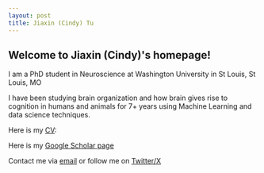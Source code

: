 ```yaml
---
layout: post
title: Jiaxin (Cindy) Tu
---
```


## Welcome to Jiaxin (Cindy)'s homepage!

I am a PhD student in Neuroscience at Washington University in St Louis, St Louis, MO

I have been studying brain organization and how brain gives rise to cognition in humans and animals for 7+ years using Machine Learning and data science techniques.

Here is my [CV](https://github.com/cindyhfls/cindyhfls.github.io/blob/master/CV/CV.pdf):

Here is my [Google Scholar page](https://scholar.google.com/citations?user=n0eCT9IAAAAJ&hl=en&oi=ao)

Contact me via [email](tu.j@wustl.edu) or follow me on [Twitter/X](https://twitter.com/tu_jiaxin)
